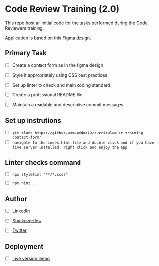 # Code Review Training (2.0)

This repo host an initial code for the tasks performed during the Code Reviewers training.

Application is based on this [Figma design](https://www.figma.com/file/t3EJUCAEViw3QasuJLPLVT/Microverse-Student-Potfolio-Templates-Main?node-id=1%3A1471).

## Primary Task
- [ ] Create a contact form as in the figma design
- [ ] Style it appropriately using CSS best practices
- [ ] Set up linter to check and main coding standard
- [ ] Create a professional README file
- [ ] Maintain a readable and descriptive commit messages


## Set up instrutions
- [ ] `git clone https://github.com/addod19/curriculum-cr-training-contact-form/`
- [ ] `navigate to the index.html file and double click and if you have live server installed, right click and enjoy the app`

## Linter checks command
- [ ] `npx stylelint "**/*.scss"`
- [ ] `npx hint .`


## Author
- [ ] [LinkedIn]()
- [ ] [Stackoverflow]()
- [ ] [Twitter]()


## Deployment
- [ ] [Live version demo](https://raw.githack.com/addod19/curriculum-cr-training-contact-form/review/index.html)